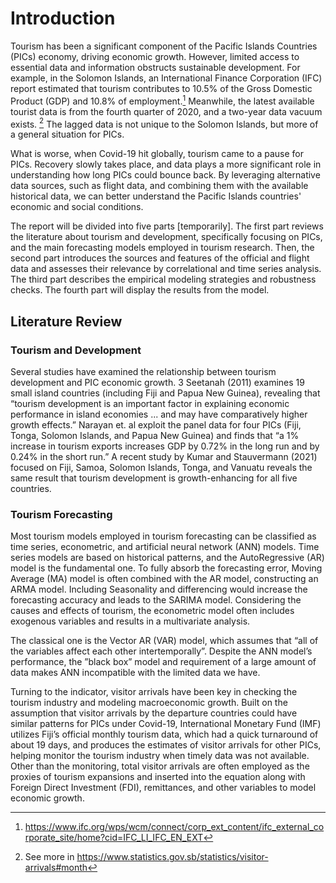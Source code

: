 # Introduction
Tourism has been a significant component of the Pacific Islands Countries (PICs) economy, driving economic growth. However, limited access to essential data and information obstructs sustainable development. For example, in the Solomon Islands, an International Finance Corporation (IFC) report estimated that tourism contributes to 10.5\% of the Gross Domestic Product (GDP) and 10.8\% of employment.[^1] Meanwhile, the latest available tourist data is from the fourth quarter of 2020, and a two-year data vacuum exists. [^2] The lagged data is not unique to the Solomon Islands, but more of a general situation for PICs.

What is worse, when Covid-19 hit globally, tourism came to a pause for PICs. Recovery slowly takes place, and data plays a more significant role in understanding how long PICs could bounce back. By leveraging alternative data sources, such as flight data, and combining them with the available historical data, we can better understand the Pacific Islands countries' economic and social conditions.

The report will be divided into five parts [temporarily]. The first part reviews the literature about tourism and development, specifically focusing on PICs, and the main forecasting models employed in tourism research. Then, the second part introduces the sources and features of the official and flight data and assesses their relevance by correlational and time series analysis. The third part describes the empirical modeling strategies and robustness checks. The fourth part will display the results from the model.

## Literature Review
### Tourism and Development
Several studies have examined the relationship between tourism development and PIC economic growth. 3 Seetanah (2011) examines 19 small island countries (including Fiji and Papua New Guinea), revealing that “tourism development is an important factor in explaining economic performance in island economies ... and may have comparatively higher growth effects.” Narayan et. al exploit the panel data for four PICs (Fiji, Tonga, Solomon Islands, and Papua New Guinea) and finds that “a 1% increase in tourism exports increases GDP by 0.72% in the long run and by 0.24% in the short run.” A recent study by Kumar and Stauvermann (2021) focused on Fiji, Samoa, Solomon Islands, Tonga, and Vanuatu reveals the same result that tourism development is growth-enhancing for all five countries.

### Tourism Forecasting
Most tourism models employed in tourism forecasting can be classified as time series, econometric, and artificial neural network (ANN) models. Time series models are based on historical patterns, and the AutoRegressive (AR) model is the fundamental one. To fully absorb the forecasting error, Moving Average (MA) model is often combined with the AR model, constructing an ARMA model. Including Seasonality and differencing would increase the forecasting accuracy and leads to the SARIMA model. Considering the causes and effects of tourism, the econometric model often includes exogenous variables and results in a multivariate analysis.

The classical one is the Vector AR (VAR) model, which assumes that “all of the variables affect each other intertemporally”. Despite the ANN model’s performance, the ”black box” model and requirement of a large amount of data makes ANN incompatible with the limited data we have.

Turning to the indicator, visitor arrivals have been key in checking the tourism industry and modeling macroeconomic growth. Built on the assumption that visitor arrivals by the departure countries could have similar patterns for PICs under Covid-19, International Monetary Fund (IMF) utilizes Fiji’s official monthly tourism data, which had a quick turnaround of about 19 days, and produces the estimates of visitor arrivals for other PICs, helping monitor the tourism industry when timely data was not available. Other than the monitoring, total visitor arrivals are often employed as the proxies of tourism expansions and inserted into the equation along with Foreign Direct Investment (FDI), remittances, and other variables to model economic growth.


[^1]: https://www.ifc.org/wps/wcm/connect/corp_ext_content/ifc_external_corporate_site/home?cid=IFC_LI_IFC_EN_EXT
[^2]: See more in https://www.statistics.gov.sb/statistics/visitor-arrivals#month
